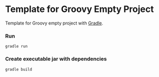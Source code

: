 Template for Groovy Empty Project
=====================

Template for Groovy empty project with [Gradle](http://gradle.org/).

### Run ###
```
gradle run
```

### Create executable jar with dependencies ###
```
gradle build
```
